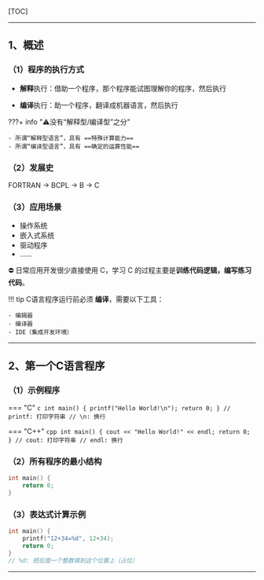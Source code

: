 [TOC]

---

## 1、概述

### （1）程序的执行方式

- **解释**执行：借助一个程序，那个程序能试图理解你的程序，然后执行

- **编译**执行：助一个程序，翻译成机器语言，然后执行

???+ info  "⚠️没有“解释型/编译型”之分"

    - 所谓“解释型语言”，具有 ==特殊计算能力==
    - 所谓“编译型语言”，具有 ==确定的运算性能==

### （2）发展史

FORTRAN → BCPL → B → C

### （3）应用场景

- 操作系统
- 嵌入式系统
- 驱动程序
- ……

⛔ 日常应用开发很少直接使用 C，学习 C 的过程主要是**训练代码逻辑，编写练习代码**。

!!! tip
    C语言程序运行前必须 **编译**，需要以下工具：
    
    - 编辑器
    - 编译器
    - IDE（集成开发环境）

---

## 2、第一个C语言程序

### （1）示例程序

=== "C"
    ```c
    int main() {
        printf("Hello World!\n");
        return 0;
    }
    // printf: 打印字符串
    // \n: 换行
    ```

=== "C++"
    ```cpp
    int main() {
        cout << "Hello World!" << endl;
        return 0;
    }
    // cout: 打印字符串
    // endl: 换行
    ```

### （2）所有程序的最小结构

```c
int main() {
    return 0;
}
```

### （3）表达式计算示例

```c
int main() {
    printf("12+34=%d", 12+34);
    return 0;
}
// %d: 把后面一个整数填到这个位置上（占位）
```

---

